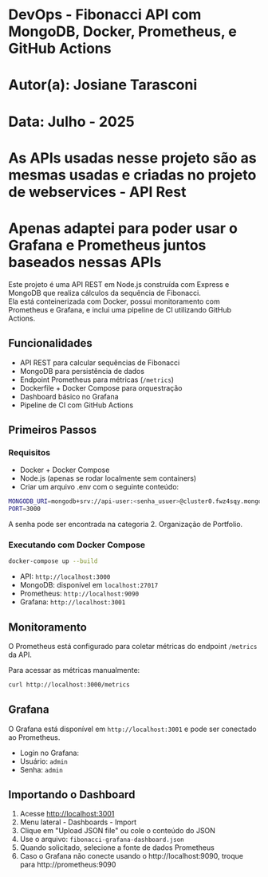 # DevOps - Fibonacci API com MongoDB, Docker, Prometheus, e GitHub Actions
# Autor(a): Josiane Tarasconi
# Data: Julho - 2025
# As APIs usadas nesse projeto são as mesmas usadas e criadas no projeto de webservices - API Rest
# Apenas adaptei para poder usar o Grafana e Prometheus juntos baseados nessas APIs

Este projeto é uma API REST em Node.js construída com Express e MongoDB que realiza cálculos da sequência de Fibonacci.  
Ela está conteinerizada com Docker, possui monitoramento com Prometheus e Grafana, e inclui uma pipeline de CI utilizando GitHub Actions.

## Funcionalidades

- API REST para calcular sequências de Fibonacci
- MongoDB para persistência de dados
- Endpoint Prometheus para métricas (`/metrics`)
- Dockerfile + Docker Compose para orquestração
- Dashboard básico no Grafana
- Pipeline de CI com GitHub Actions

## Primeiros Passos

### Requisitos

- Docker + Docker Compose
- Node.js (apenas se rodar localmente sem containers)
- Criar um arquivo .env com o seguinte conteúdo:
```bash
MONGODB_URI=mongodb+srv://api-user:<senha_usuer>@cluster0.fwz4sqy.mongodb.net/?retryWrites=true&w=majority&appName=Cluster0
PORT=3000

```
A senha pode ser encontrada na categoria 2. Organização de Portfolio.

### Executando com Docker Compose

```bash
docker-compose up --build
```

- API: `http://localhost:3000`
- MongoDB: disponível em `localhost:27017`  
- Prometheus: `http://localhost:9090`
- Grafana: `http://localhost:3001`


## Monitoramento

O Prometheus está configurado para coletar métricas do endpoint `/metrics` da API.

Para acessar as métricas manualmente:

```bash
curl http://localhost:3000/metrics
```

## Grafana
O Grafana está disponível em `http://localhost:3001` e pode ser conectado ao Prometheus.

- Login no Grafana: 
- Usuário: `admin`
- Senha: `admin`

## Importando o Dashboard

1. Acesse [http://localhost:3001](http://localhost:3001)
2. Menu lateral - Dashboards - Import
3. Clique em "Upload JSON file" ou cole o conteúdo do JSON
4. Use o arquivo: `fibonacci-grafana-dashboard.json`
5. Quando solicitado, selecione a fonte de dados Prometheus
6. Caso o Grafana não conecte usando o http://localhost:9090, troque para http://prometheus:9090






